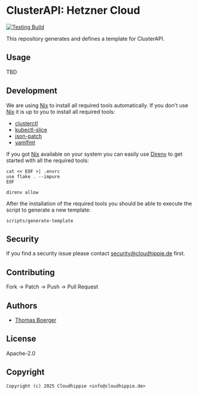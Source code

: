 # ClusterAPI: Hetzner Cloud

[![Testing Build](https://github.com/cloudhippie/clusterapi-hcloud/actions/workflows/testing.yml/badge.svg)](https://github.com/cloudhippie/clusterapi-hcloud/actions/workflows/testing.yml)

This repository generates and defines a template for ClusterAPI.

## Usage

TBD

## Development

We are using [Nix][nix] to install all required tools automatically. If you
don't use [Nix][nix] it is up to you to install all required tools:

* [clusterctl][clusterctl]
* [kubectl-slice][slice]
* [json-patch][jsonpatch]
* [yamlfmt][yamlfmt]

If you got [Nix][nix] available on your system you can easily use
[Direnv][direnv] to get started with all the required tools:

```console
cat << EOF >| .envrc
use flake . --impure
EOF

direnv allow
```

After the installation of the required tools you should be able to execute the
script to generate a new template:

```console
scripts/generate-template
```

## Security

If you find a security issue please contact
[security@cloudhippie.de](mailto:security@cloudhippie.de) first.

## Contributing

Fork -> Patch -> Push -> Pull Request

## Authors

-   [Thomas Boerger](https://github.com/tboerger)

## License

Apache-2.0

## Copyright

```console
Copyright (c) 2025 Cloudhippie <info@cloudhippie.de>
```

[nix]: https://nixos.org/
[direnv]: https://direnv.net/
[clusterctl]: https://github.com/kubernetes-sigs/cluster-api
[slice]: https://github.com/patrickdappollonio/kubectl-slice
[jsonpatch]: https://github.com/evanphx/json-patch
[yamlfmt]: https://github.com/google/yamlfmt
